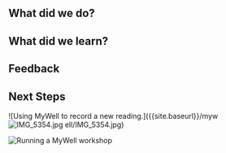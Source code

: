 


## What did we do?

## What did we learn?

## Feedback

## Next Steps


![Using MyWell to record a new reading.]({{site.baseurl}}/myw![IMG_5354.jpg]({{site.baseurl}}/mywell/IMG_5354.jpg)
ell/IMG_5354.jpg)

![Running a MyWell workshop]({{site.baseurl}}/mywell/IMG_5883.jpg)
